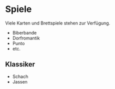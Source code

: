 # Spiele

Viele Karten und Brettspiele stehen zur Verfügung.

* Biberbande
* Dorfromantik
* Punto
* etc.

## Klassiker
* Schach
* Jassen
